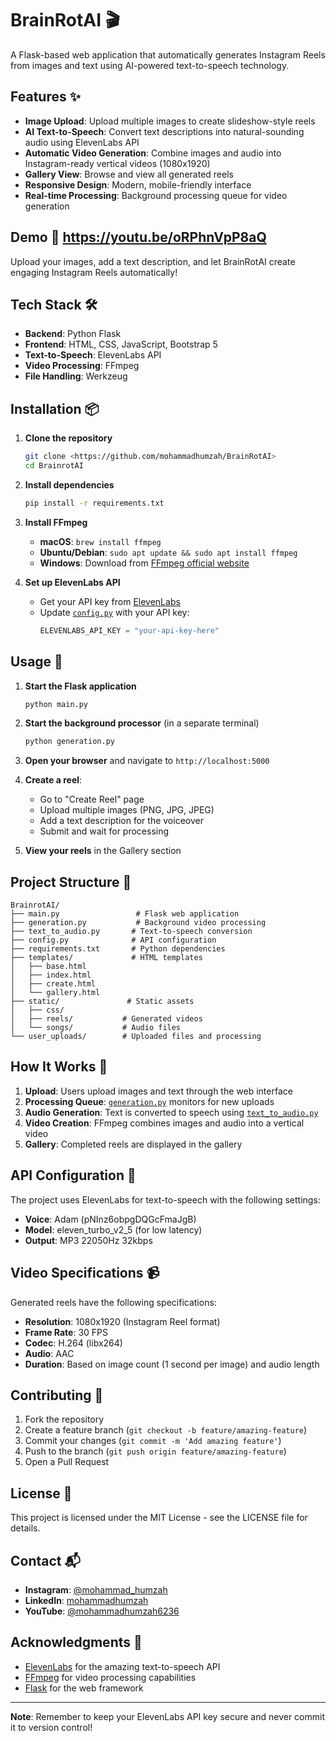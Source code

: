 # BrainRotAI 🎬

A Flask-based web application that automatically generates Instagram Reels from images and text using AI-powered text-to-speech technology.

## Features ✨

- **Image Upload**: Upload multiple images to create slideshow-style reels
- **AI Text-to-Speech**: Convert text descriptions into natural-sounding audio using ElevenLabs API
- **Automatic Video Generation**: Combine images and audio into Instagram-ready vertical videos (1080x1920)
- **Gallery View**: Browse and view all generated reels
- **Responsive Design**: Modern, mobile-friendly interface
- **Real-time Processing**: Background processing queue for video generation

## Demo 🎥 https://youtu.be/oRPhnVpP8aQ

Upload your images, add a text description, and let BrainRotAI create engaging Instagram Reels automatically!

## Tech Stack 🛠️

- **Backend**: Python Flask
- **Frontend**: HTML, CSS, JavaScript, Bootstrap 5
- **Text-to-Speech**: ElevenLabs API
- **Video Processing**: FFmpeg
- **File Handling**: Werkzeug

## Installation 📦

1. **Clone the repository**
   ```bash
   git clone <https://github.com/mohammadhumzah/BrainRotAI>
   cd BrainrotAI
   ```

2. **Install dependencies**
   ```bash
   pip install -r requirements.txt
   ```

3. **Install FFmpeg**
   - **macOS**: `brew install ffmpeg`
   - **Ubuntu/Debian**: `sudo apt update && sudo apt install ffmpeg`
   - **Windows**: Download from [FFmpeg official website](https://ffmpeg.org/download.html)

4. **Set up ElevenLabs API**
   - Get your API key from [ElevenLabs](https://elevenlabs.io/)
   - Update [`config.py`](config.py) with your API key:
     ```python
     ELEVENLABS_API_KEY = "your-api-key-here"
     ```

## Usage 🚀

1. **Start the Flask application**
   ```bash
   python main.py
   ```

2. **Start the background processor** (in a separate terminal)
   ```bash
   python generation.py
   ```

3. **Open your browser** and navigate to `http://localhost:5000`

4. **Create a reel**:
   - Go to "Create Reel" page
   - Upload multiple images (PNG, JPG, JPEG)
   - Add a text description for the voiceover
   - Submit and wait for processing

5. **View your reels** in the Gallery section

## Project Structure 📁

```
BrainrotAI/
├── main.py                 # Flask web application
├── generation.py           # Background video processing
├── text_to_audio.py       # Text-to-speech conversion
├── config.py              # API configuration
├── requirements.txt       # Python dependencies
├── templates/             # HTML templates
│   ├── base.html
│   ├── index.html
│   ├── create.html
│   └── gallery.html
├── static/               # Static assets
│   ├── css/
│   ├── reels/           # Generated videos
│   └── songs/           # Audio files
└── user_uploads/        # Uploaded files and processing
```

## How It Works 🔄

1. **Upload**: Users upload images and text through the web interface
2. **Processing Queue**: [`generation.py`](generation.py) monitors for new uploads
3. **Audio Generation**: Text is converted to speech using [`text_to_audio.py`](text_to_audio.py)
4. **Video Creation**: FFmpeg combines images and audio into a vertical video
5. **Gallery**: Completed reels are displayed in the gallery

## API Configuration 🔧

The project uses ElevenLabs for text-to-speech with the following settings:
- **Voice**: Adam (pNInz6obpgDQGcFmaJgB)
- **Model**: eleven_turbo_v2_5 (for low latency)
- **Output**: MP3 22050Hz 32kbps

## Video Specifications 📹

Generated reels have the following specifications:
- **Resolution**: 1080x1920 (Instagram Reel format)
- **Frame Rate**: 30 FPS
- **Codec**: H.264 (libx264)
- **Audio**: AAC
- **Duration**: Based on image count (1 second per image) and audio length

## Contributing 🤝

1. Fork the repository
2. Create a feature branch (`git checkout -b feature/amazing-feature`)
3. Commit your changes (`git commit -m 'Add amazing feature'`)
4. Push to the branch (`git push origin feature/amazing-feature`)
5. Open a Pull Request

## License 📄

This project is licensed under the MIT License - see the LICENSE file for details.

## Contact 📬

- **Instagram**: [@mohammad_humzah](https://instagram.com/mohammad_humzah)
- **LinkedIn**: [mohammadhumzah](https://www.linkedin.com/in/mohammadhumzah)
- **YouTube**: [@mohammadhumzah6236](https://www.youtube.com/@mohammadhumzah6236)

## Acknowledgments 🙏

- [ElevenLabs](https://elevenlabs.io/) for the amazing text-to-speech API
- [FFmpeg](https://ffmpeg.org/) for video processing capabilities
- [Flask](https://flask.palletsprojects.com/) for the web framework

---

**Note**: Remember to keep your ElevenLabs API key secure and never commit it to version control!

